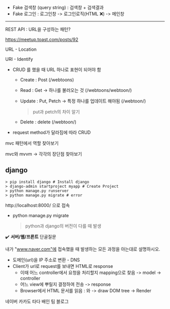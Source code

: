 - Fake 검색창 (query string) : 검색창 + 검색결과
- Fake 로그인 : 로그인창 -> 로그인로직(HTML :x:) -> 메인창

-------

REST API : URL을 구성하는 패턴?

https://meetup.toast.com/posts/92

URL - Location

URI - Identify

- CRUD 를 했을 때 URL 하나로 표현이 되어야 함

  - Create : Post (/webtoons)

  - Read : Get -> 하나를 불러오는 것 (/webtoons/webtoon/<nickname>)

  - Update : Put, Petch -> 특정 하나를 업데이트 해야됨 (/webtoon/<nickname>)

    > put과 petch의 차이 알기

  - Delete : delete (/webtoon/<nickname>)

- request method가 달라짐에 따라 CRUD



mvc 패턴에서 역할 찾아보기

mvc와 mvvm -> 각각의 장단점 찾아보기



## django

```command
> pip install django # Install django
> django-admin startproject myapp # Create Project
> python manage.py runserver
> python manage.py migrate # error
```

http://localhost:8000/ 으로 접속

- python manage.py migrate 

  > python과 django의 버전이 다를 때 발생



:heavy_check_mark: **서버/웹/프론트** 단골질문

내가 "www.naver.com"에 접속했을 때 발생하는 모든 과정을 아는대로 설명하시오.

- 도메인(url)을 IP 주소로 변환 - DNS 
- Client가 url로 request를 보내면 HTML로 response
  - 이때 어느 controller에서 요청을 처리할지 mapping으로 찾음 -> model -> controller
  - 어느 view에 뿌릴지 결정하여 전송 -> response
  - Browser에서 HTML 문서를 읽음 : <head>와 <body> -> draw DOM tree -> Render



네이버 카카도 타다 배인 팀 블로그